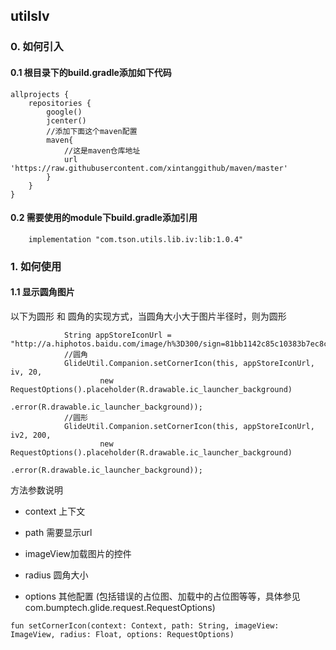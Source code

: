 
## utilsIv

### 0. 如何引入

#### 0.1 根目录下的build.gradle添加如下代码

```
allprojects {
    repositories {
        google()
        jcenter()
        //添加下面这个maven配置
        maven{
            //这是maven仓库地址
            url 'https://raw.githubusercontent.com/xintanggithub/maven/master'
        }
    }
}
```

#### 0.2 需要使用的module下build.gradle添加引用

```
    implementation "com.tson.utils.lib.iv:lib:1.0.4"
```

### 1. 如何使用

#### 1.1 显示圆角图片

以下为圆形 和 圆角的实现方式，当圆角大小大于图片半径时，则为圆形

```
            String appStoreIconUrl = "http://a.hiphotos.baidu.com/image/h%3D300/sign=81bb1142c85c10383b7ec8c28210931c/2cf5e0fe9925bc31348b10c050df8db1ca137097.jpg";
            //圆角
            GlideUtil.Companion.setCornerIcon(this, appStoreIconUrl, iv, 20,
                    new RequestOptions().placeholder(R.drawable.ic_launcher_background)
                            .error(R.drawable.ic_launcher_background));
            //圆形
            GlideUtil.Companion.setCornerIcon(this, appStoreIconUrl, iv2, 200,
                    new RequestOptions().placeholder(R.drawable.ic_launcher_background)
                            .error(R.drawable.ic_launcher_background));
```

方法参数说明

- context 上下文

- path 需要显示url

- imageView加载图片的控件

- radius 圆角大小

- options 其他配置 (包括错误的占位图、加载中的占位图等等，具体参见com.bumptech.glide.request.RequestOptions)

```
fun setCornerIcon(context: Context, path: String, imageView: ImageView, radius: Float, options: RequestOptions)
```
